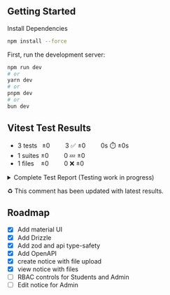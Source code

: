 ## Getting Started

Install Dependencies
```bash
npm install --force
```

First, run the development server:

```bash
npm run dev
# or
yarn dev
# or
pnpm dev
# or
bun dev
```

## Vitest Test Results
- 3 tests  ±0   3 :white_check_mark: ±0   0s :stopwatch: ±0s
- 1 suites ±0   0 :zzz: ±0 
- 1 files   ±0   0 :x: ±0

<details>
    <summary>Complete Test Report (Testing work in progress)</summary>
------------------------------------------------|---------|----------|---------|---------|-------------------
File                                            | % Stmts | % Branch | % Funcs | % Lines | Uncovered Line #s 
------------------------------------------------|---------|----------|---------|---------|-------------------
All files                                       |    0.04 |     2.12 |    1.07 |    0.04 |                   
 aitplacementsv3                                |       0 |        0 |       0 |       0 |                   
  auth.config.ts                                |       0 |        0 |       0 |       0 | 1-185             
  drizzle.config.ts                             |       0 |        0 |       0 |       0 | 1-14              
  middleware.ts                                 |       0 |        0 |       0 |       0 | 1-44              
  next.config.mjs                               |       0 |        0 |       0 |       0 | 1-24              
 aitplacementsv3/src/app                        |       0 |        0 |       0 |       0 |                   
  layout.tsx                                    |       0 |        0 |       0 |       0 | 1-31              
  not-found.tsx                                 |       0 |        0 |       0 |       0 | 1-20              
  page.tsx                                      |       0 |        0 |       0 |       0 | 1-38              
 aitplacementsv3/src/app/actions/mutation       |       0 |        0 |       0 |       0 |                   
  _ping.ts                                      |       0 |        0 |       0 |       0 | 1-11              
 aitplacementsv3/src/app/actions/query          |       0 |        0 |       0 |       0 |                   
  _ping.ts                                      |       0 |        0 |       0 |       0 | 1-15              
  auth.ts                                       |       0 |        0 |       0 |       0 | 1-52              
 aitplacementsv3/src/app/api/auth/[...nextAuth] |       0 |        0 |       0 |       0 |                   
  route.ts                                      |       0 |        0 |       0 |       0 | 1-3               
 aitplacementsv3/src/app/api/auth/register      |       0 |        0 |       0 |       0 |                   
  route.ts                                      |       0 |        0 |       0 |       0 | 1-191             
 aitplacementsv3/src/app/api/notice             |       0 |        0 |       0 |       0 |                   
  route.ts                                      |       0 |        0 |       0 |       0 | 1-155             
 aitplacementsv3/src/app/api/notice/[id]        |       0 |        0 |       0 |       0 |                   
  route.ts                                      |       0 |        0 |       0 |       0 | 1-157             
 aitplacementsv3/src/app/api/ping               |       0 |        0 |       0 |       0 |                   
  route.ts                                      |       0 |        0 |       0 |       0 | 1-10              
 aitplacementsv3/src/app/api/upload             |       0 |        0 |       0 |       0 |                   
  route.ts                                      |       0 |        0 |       0 |       0 | 1-215             
 aitplacementsv3/src/app/api/user               |       0 |        0 |       0 |       0 |                   
  route.ts                                      |       0 |        0 |       0 |       0 | 1-206             
 aitplacementsv3/src/app/api/user/[id]          |       0 |        0 |       0 |       0 |                   
  route.ts                                      |       0 |        0 |       0 |       0 | 1-76              
 aitplacementsv3/src/app/api/v1                 |       0 |        0 |       0 |       0 |                   
  route.ts                                      |       0 |        0 |       0 |       0 | 1-9               
 aitplacementsv3/src/app/api/v1/_open_api       |       0 |        0 |       0 |       0 |                   
  _api_contract.ts                              |       0 |        0 |       0 |       0 | 1-27              
  _openapi.ts                                   |       0 |        0 |       0 |       0 | 1-13              
  _schema.ts                                    |       0 |        0 |       0 |       0 | 1-28              
 aitplacementsv3/src/app/auth                   |       0 |        0 |       0 |       0 |                   
  layout.tsx                                    |       0 |        0 |       0 |       0 | 1-25              
 aitplacementsv3/src/app/auth/error             |       0 |        0 |       0 |       0 |                   
  page.tsx                                      |       0 |        0 |       0 |       0 | 1-65              
 aitplacementsv3/src/app/auth/login             |       0 |        0 |       0 |       0 |                   
  page.tsx                                      |       0 |        0 |       0 |       0 | 1-5               
 aitplacementsv3/src/app/auth/register          |       0 |        0 |       0 |       0 |                   
  page.tsx                                      |       0 |        0 |       0 |       0 | 1-5               
 aitplacementsv3/src/app/dashboard              |       0 |        0 |       0 |       0 |                   
  layout.tsx                                    |       0 |        0 |       0 |       0 | 1-35              
  page.tsx                                      |       0 |        0 |       0 |       0 | 1-24              
 aitplacementsv3/src/app/dashboard/notice       |       0 |        0 |       0 |       0 |                   
  page.tsx                                      |       0 |        0 |       0 |       0 | 1-20              
 aitplacementsv3/src/app/dashboard/notice/[id]  |       0 |        0 |       0 |       0 |                   
  page.tsx                                      |       0 |        0 |       0 |       0 | 1-63              
 aitplacementsv3/src/app/dashboard/resources    |       0 |        0 |       0 |       0 |                   
  page.tsx                                      |       0 |        0 |       0 |       0 | 1-22              
 aitplacementsv3/src/app/dashboard/users        |       0 |        0 |       0 |       0 |                   
  page.tsx                                      |       0 |        0 |       0 |       0 | 1-28              
 aitplacementsv3/src/app/swagger                |       0 |        0 |       0 |       0 |                   
  page.tsx                                      |       0 |        0 |       0 |       0 | 1-31              
 aitplacementsv3/src/app/theme                  |       0 |        0 |       0 |       0 |                   
  index.ts                                      |       0 |        0 |       0 |       0 | 1-167             
 aitplacementsv3/src/components                 |       0 |        0 |       0 |       0 |                   
  index.ts                                      |       0 |        0 |       0 |       0 | 1                 
 aitplacementsv3/src/components/auth            |       0 |        0 |       0 |       0 |                   
  AuthFormWrapper.tsx                           |       0 |        0 |       0 |       0 | 1-104             
  LoginForm.tsx                                 |       0 |        0 |       0 |       0 | 1-106             
  RegisterForm.tsx                              |       0 |        0 |       0 |       0 | 1-259             
  auth.ts                                       |       0 |        0 |       0 |       0 | 1-32              
  commonPasswords.ts                            |       0 |        0 |       0 |       0 | 1-22              
 aitplacementsv3/src/components/button          |       0 |        0 |       0 |       0 |                   
  SignOutButton.tsx                             |       0 |        0 |       0 |       0 | 1-24              
  ToggleMode.tsx                                |       0 |        0 |       0 |       0 | 1-37              
 aitplacementsv3/src/components/constants       |       0 |        0 |       0 |       0 |                   
  backend-routes.ts                             |       0 |        0 |       0 |       0 | 1-17              
  frontend-routes.ts                            |       0 |        0 |       0 |       0 | 1-16              
 aitplacementsv3/src/components/context         |       0 |        0 |       0 |       0 |                   
  SWRProvider.tsx                               |       0 |        0 |       0 |       0 | 1-25              
  ThemeModeProvider.tsx                         |       0 |        0 |       0 |       0 | 1-57              
 aitplacementsv3/src/components/data-display    |       0 |        0 |       0 |       0 |                   
  AllUserListTable.tsx                          |       0 |        0 |       0 |       0 | 1-629             
  CollapsibleTable.tsx                          |       0 |        0 |       0 |       0 | 1-138             
  DashboardMainContent.tsx                      |       0 |        0 |       0 |       0 | 1-25              
  FeatureChip.tsx                               |       0 |        0 |       0 |       0 | 1-32              
  ListTableTwo.tsx                              |       0 |        0 |       0 |       0 | 1-95              
  NoticeListTable.tsx                           |       0 |        0 |       0 |       0 | 1-211             
  SafeHtml.tsx                                  |       0 |        0 |       0 |       0 | 1-19              
  Toast.tsx                                     |       0 |        0 |       0 |       0 | 1-71              
  useToast.tsx                                  |       0 |        0 |       0 |       0 | 1-28              
 aitplacementsv3/src/components/editor          |       0 |        0 |       0 |       0 |                   
  LinkBubbleMenu.tsx                            |       0 |        0 |       0 |       0 | 1-78              
  NoticeEditor.tsx                              |       0 |        0 |       0 |       0 | 1-182             
  NoticeEditorMui.tsx                           |       0 |        0 |       0 |       0 | 1-393             
  Toolbar.tsx                                   |       0 |        0 |       0 |       0 | 1-175             
  UploadFilesSection.tsx                        |       0 |        0 |       0 |       0 | 1-286             
 aitplacementsv3/src/components/navigation      |       0 |        0 |       0 |       0 |                   
  AppNavbar.tsx                                 |       0 |        0 |       0 |       0 | 1-103             
  Breadcrumb.tsx                                |       0 |        0 |       0 |       0 | 1-84              
  CardAlert.tsx                                 |       0 |        0 |       0 |       0 | 1-24              
  DashboardSideMenu.tsx                         |       0 |        0 |       0 |       0 | 1-91              
  LandingPageAppBar.tsx                         |       0 |        0 |       0 |       0 | 1-232             
  MenuButton.tsx                                |       0 |        0 |       0 |       0 | 1-22              
  MenuContent.tsx                               |       0 |        0 |       0 |       0 | 1-77              
  OptionsMenu.tsx                               |       0 |        0 |       0 |       0 | 1-80              
  SelectContent.tsx                             |       0 |        0 |       0 |       0 | 1-103             
  SideMenuMobile.tsx                            |       0 |        0 |       0 |       0 | 1-78              
 aitplacementsv3/src/components/popovers        |       0 |        0 |       0 |       0 |                   
  DeleteNoticeDialog.tsx                        |       0 |        0 |       0 |       0 | 1-137             
  UserActionsDialog.tsx                         |       0 |        0 |       0 |       0 | 1-179             
  ViewNoticeDialog.tsx                          |       0 |        0 |       0 |       0 | 1-186             
 aitplacementsv3/src/components/section         |       0 |        0 |       0 |       0 |                   
  LandinPageFeatures.tsx                        |       0 |        0 |       0 |       0 | 1-272             
  LandinPageHero.tsx                            |       0 |        0 |       0 |       0 | 1-132             
  LandingPageFAQ.tsx                            |       0 |        0 |       0 |       0 | 1-152             
  LandingPageFooter.tsx                         |       0 |        0 |       0 |       0 | 1-223             
  LandingPageHighlights.tsx                     |       0 |        0 |       0 |       0 | 1-122             
  LandingPageLogoCollection.tsx                 |       0 |        0 |       0 |       0 | 1-59              
  LandingPagePricing.tsx                        |       0 |        0 |       0 |       0 | 1-219             
  LandingPageTestimonials.tsx                   |       0 |        0 |       0 |       0 | 1-154             
 aitplacementsv3/src/components/utils           |       0 |        0 |       0 |       0 |                   
  api.utils.ts                                  |       0 |        0 |       0 |       0 | 1-50              
  hash.ts                                       |       0 |        0 |       0 |       0 | 1-11              
  sleep.ts                                      |       0 |        0 |       0 |       0 | 1-3               
 aitplacementsv3/src/server                     |       0 |        0 |       0 |       0 |                   
  S3.tsx                                        |       0 |        0 |       0 |       0 | 1-103             
  env.ts                                        |       0 |        0 |       0 |       0 | 1-59              
  index.ts                                      |       0 |        0 |       0 |       0 | 1-32              
 aitplacementsv3/src/server/model               |       0 |        0 |       0 |       0 |                   
  auth.ts                                       |       0 |        0 |       0 |       0 | 1-107             
  common.ts                                     |       0 |        0 |       0 |       0 | 1-18              
  index.ts                                      |       0 |        0 |       0 |       0 | 1-19              
  notice.ts                                     |       0 |        0 |       0 |       0 | 1-37              
 aitplacementsv3/src/server/utils               |   15.78 |    66.66 |      50 |   15.78 |                   
  db.ts                                         |       0 |        0 |       0 |       0 | 1-22              
  hash.ts                                       |     100 |      100 |     100 |     100 |                   

</details>

:recycle: This comment has been updated with latest results.

## Roadmap

- [X] Add material UI
- [X] Add Drizzle
- [X] Add zod and api type-safety
- [X] Add OpenAPI
- [X] create notice with file upload
- [X] view notice with files
- [ ] RBAC controls for Students and Admin
- [ ] Edit notice for Admin
